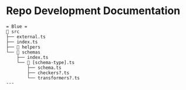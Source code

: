 
# Repo Development Documentation

```asciidoc
= Blue =
📂 src
├── external.ts
├── index.ts
├── 📂 helpers
└── 📂 schemas
    ├── index.ts
    └── 📂 [schema-type].ts
        ├── schema.ts
        ├── checkers?.ts
        └── transformers?.ts
---
```